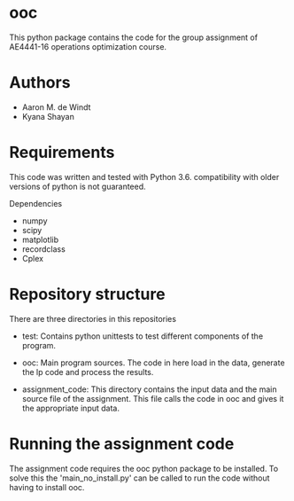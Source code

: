 # ooc
This python package contains the code for the group assignment of 
AE4441-16 operations optimization course.


Authors
=======
 - Aaron M. de Windt
 - Kyana Shayan


Requirements
============
This code was written and tested with Python 3.6. compatibility with 
older versions of python is not guaranteed.

Dependencies
 - numpy
 - scipy
 - matplotlib
 - recordclass
 - Cplex


Repository structure
====================
There are three directories in this repositories

 - test:            Contains python unittests to test different components of 
                    the program.
                    
 - ooc:             Main program sources. The code in here load in the data, 
                    generate the lp code and process the results.
                    
 - assignment_code: This directory contains the input data and the main source 
                    file of the assignment. This file calls the code in ooc and
                    gives it the appropriate input data.


Running the assignment code
===========================
The assignment code requires the ooc python package to be installed. To solve this
the 'main_no_install.py' can be called to run the code without having to install ooc.

